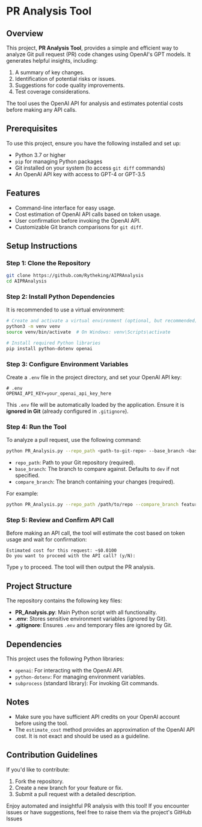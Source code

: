 # PR Analysis Tool
## Overview
This project, **PR Analysis Tool**, provides a simple and efficient way to analyze Git pull request (PR) code changes using OpenAI's GPT models. It generates helpful insights, including:
1. A summary of key changes.
2. Identification of potential risks or issues.
3. Suggestions for code quality improvements.
4. Test coverage considerations.

The tool uses the OpenAI API for analysis and estimates potential costs before making any API calls.
## Prerequisites
To use this project, ensure you have the following installed and set up:
- Python 3.7 or higher
- `pip` for managing Python packages
- Git installed on your system (to access `git diff` commands)
- An OpenAI API key with access to GPT-4 or GPT-3.5

## Features
- Command-line interface for easy usage.
- Cost estimation of OpenAI API calls based on token usage.
- User confirmation before invoking the OpenAI API.
- Customizable Git branch comparisons for `git diff`.

## Setup Instructions
### Step 1: Clone the Repository
``` bash
git clone https://github.com/Rytheking/AIPRAnalysis
cd AIPRAnalysis


```
### Step 2: Install Python Dependencies
It is recommended to use a virtual environment:
``` bash
# Create and activate a virtual environment (optional, but recommended)
python3 -m venv venv
source venv/bin/activate  # On Windows: venv\Scripts\activate

# Install required Python libraries
pip install python-dotenv openai
```
### Step 3: Configure Environment Variables
Create a `.env` file in the project directory, and set your OpenAI API key:
``` dotenv
# .env
OPENAI_API_KEY=your_openai_api_key_here
```
This `.env` file will be automatically loaded by the application. Ensure it is **ignored in Git** (already configured in `.gitignore`).
### Step 4: Run the Tool
To analyze a pull request, use the following command:
``` bash
python PR_Analysis.py --repo_path <path-to-git-repo> --base_branch <base-branch> --compare_branch <feature-branch>
```
- `repo_path`: Path to your Git repository (required).
- `base_branch`: The branch to compare against. Defaults to `dev` if not specified.
- `compare_branch`: The branch containing your changes (required).

For example:
``` bash
python PR_Analysis.py --repo_path /path/to/repo --compare_branch feature-branch
```
### Step 5: Review and Confirm API Call
Before making an API call, the tool will estimate the cost based on token usage and wait for confirmation:
``` plaintext
Estimated cost for this request: ~$0.0100
Do you want to proceed with the API call? (y/N):
```
Type `y` to proceed. The tool will then output the PR analysis.
## Project Structure
The repository contains the following key files:
- **PR_Analysis.py**: Main Python script with all functionality.
- **.env**: Stores sensitive environment variables (ignored by Git).
- **.gitignore**: Ensures `.env` and temporary files are ignored by Git.

## Dependencies
This project uses the following Python libraries:
- `openai`: For interacting with the OpenAI API.
- `python-dotenv`: For managing environment variables.
- `subprocess` (standard library): For invoking Git commands.

## Notes
- Make sure you have sufficient API credits on your OpenAI account before using the tool.
- The `estimate_cost` method provides an approximation of the OpenAI API cost. It is not exact and should be used as a guideline.

## Contribution Guidelines
If you'd like to contribute:
1. Fork the repository.
2. Create a new branch for your feature or fix.
3. Submit a pull request with a detailed description.

Enjoy automated and insightful PR analysis with this tool! If you encounter issues or have suggestions, feel free to raise them via the project's GitHub Issues
